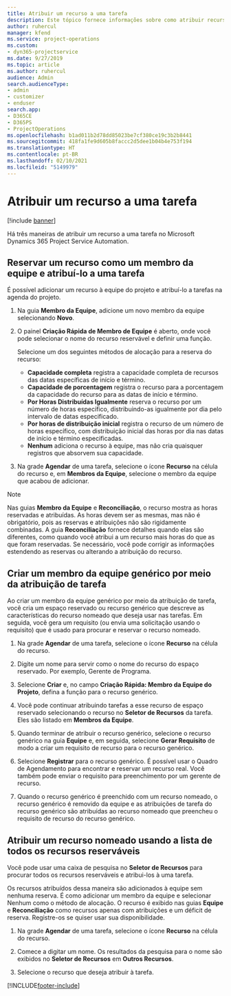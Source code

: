 ```yaml
---
title: Atribuir um recurso a uma tarefa
description: Este tópico fornece informações sobre como atribuir recursos a tarefas.
author: ruhercul
manager: kfend
ms.service: project-operations
ms.custom:
- dyn365-projectservice
ms.date: 9/27/2019
ms.topic: article
ms.author: ruhercul
audience: Admin
search.audienceType:
- admin
- customizer
- enduser
search.app:
- D365CE
- D365PS
- ProjectOperations
ms.openlocfilehash: b1ad011b2d78dd85023be7cf380ce19c3b2b8441
ms.sourcegitcommit: 418fa1fe9d605b8faccc2d5dee1b04b4e753f194
ms.translationtype: HT
ms.contentlocale: pt-BR
ms.lasthandoff: 02/10/2021
ms.locfileid: "5149979"
---
```

# <a name="assign-a-resource-to-a-task"></a>Atribuir um recurso a uma tarefa

[!include [banner](../includes/psa-now-project-operations.md)]

Há três maneiras de atribuir um recurso a uma tarefa no Microsoft Dynamics 365 Project Service Automation.

## <a name="book-a-resource-as-a-team-member-and-then-assign-the-resource-to-a-task"></a>Reservar um recurso como um membro da equipe e atribuí-lo a uma tarefa

É possível adicionar um recurso à equipe do projeto e atribuí-lo a tarefas na agenda do projeto.

1. Na guia **Membro da Equipe**, adicione um novo membro da equipe selecionando **Novo**. 

2. O painel **Criação Rápida de Membro de Equipe** é aberto, onde você pode selecionar o nome do recurso reservável e definir uma função. 

    Selecione um dos seguintes métodos de alocação para a reserva do recurso:

    - **Capacidade completa** registra a capacidade completa de recursos das datas específicas de início e término.
    - **Capacidade de porcentagem** registra o recurso para a porcentagem da capacidade do recurso para as datas de início e término.
    - **Por Horas Distribuídas Igualmente** reserva o recurso por um número de horas específico, distribuindo-as igualmente por dia pelo intervalo de datas especificado.
    - **Por horas de distribuição inicial** registra o recurso de um número de horas específico, com distribuição inicial das horas por dia nas datas de início e término especificadas.
    - **Nenhum** adiciona o recurso à equipe, mas não cria quaisquer registros que absorvem sua capacidade.

3. Na grade **Agendar** de uma tarefa, selecione o ícone **Recurso** na célula do recurso e, em **Membros da Equipe**, selecione o membro da equipe que acabou de adicionar. 

> [!NOTE]
> Nas guias **Membro da Equipe** e **Reconciliação**, o recurso mostra as horas reservadas e atribuídas. As horas devem ser as mesmas, mas não é obrigatório, pois as reservas e atribuições não são rigidamente combinadas. A guia **Reconciliação** fornece detalhes quando elas são diferentes, como quando você atribui a um recurso mais horas do que as que foram reservadas. Se necessário, você pode corrigir as informações estendendo as reservas ou alterando a atribuição do recurso.

## <a name="create-a-generic-team-member-through-task-assignment"></a>Criar um membro da equipe genérico por meio da atribuição de tarefa

Ao criar um membro da equipe genérico por meio da atribuição de tarefa, você cria um espaço reservado ou recurso genérico que descreve as características do recurso nomeado que deseja usar nas tarefas. Em seguida, você gera um requisito (ou envia uma solicitação usando o requisito) que é usado para procurar e reservar o recurso nomeado.

1. Na grade **Agendar** de uma tarefa, selecione o ícone **Recurso** na célula do recurso.

2. Digite um nome para servir como o nome do recurso do espaço reservado. Por exemplo, Gerente de Programa.

3. Selecione **Criar** e, no campo **Criação Rápida: Membro da Equipe do Projeto**, defina a função para o recurso genérico.

4. Você pode continuar atribuindo tarefas a esse recurso de espaço reservado selecionando o recurso no **Seletor de Recursos** da tarefa. Eles são listado em **Membros da Equipe**.

5. Quando terminar de atribuir o recurso genérico, selecione o recurso genérico na guia **Equipe** e, em seguida, selecione **Gerar Requisito** de modo a criar um requisito de recurso para o recurso genérico.

6. Selecione **Registrar** para o recurso genérico. É possível usar o Quadro de Agendamento para encontrar e reservar um recurso real. Você também pode enviar o requisito para preenchimento por um gerente de recurso.

7. Quando o recurso genérico é preenchido com um recurso nomeado, o recurso genérico é removido da equipe e as atribuições de tarefa do recurso genérico são atribuídas ao recurso nomeado que preencheu o requisito de recurso do recurso genérico.

## <a name="assign-a-named-resource-from-the-list-of-all-bookable-resources"></a>Atribuir um recurso nomeado usando a lista de todos os recursos reserváveis

Você pode usar uma caixa de pesquisa no **Seletor de Recursos** para procurar todos os recursos reserváveis e atribui-los à uma tarefa.

Os recursos atribuídos dessa maneira são adicionados à equipe sem nenhuma reserva. É como adicionar um membro da equipe e selecionar Nenhum como o método de alocação. O recurso é exibido nas guias **Equipe** e **Reconciliação** como recursos apenas com atribuições e um déficit de reserva. Registre-os se quiser usar sua disponibilidade.

1. Na grade **Agendar** de uma tarefa, selecione o ícone **Recurso** na célula do recurso.

2. Comece a digitar um nome. Os resultados da pesquisa para o nome são exibidos no **Seletor de Recursos** em **Outros Recursos**.

3. Selecione o recurso que deseja atribuir à tarefa.



[!INCLUDE[footer-include](../includes/footer-banner.md)]